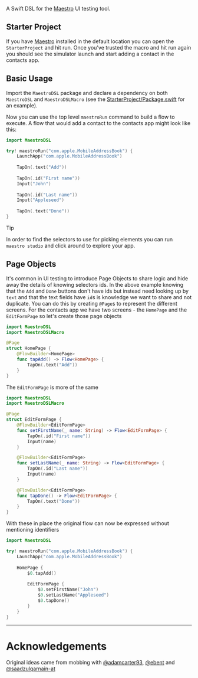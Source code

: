 A Swift DSL for the [Maestro](https://maestro.mobile.dev) UI testing tool.

## Starter Project

If you have [Maestro](https://maestro.mobile.dev) installed in the default location you can open the `StarterProject` and hit run.
Once you've trusted the macro and hit run again you should see the simulator launch and start adding a contact in the contacts app.

## Basic Usage

Import the `MaestroDSL` package and declare a dependency on both `MaestroDSL` and `MaestroDSLMacro` (see the [StarterProject/Package.swift](https://github.com/paulsamuels/MaestroDSL/blob/main/StarterProject/Package.swift) for an example).

Now you can use the top level `maestroRun` command to build a flow to execute.
A flow that would add a contact to the contacts app might look like this:

```swift
import MaestroDSL

try! maestroRun("com.apple.MobileAddressBook") {
    LaunchApp("com.apple.MobileAddressBook")
    
    TapOn(.text("Add"))
    
    TapOn(.id("First name"))
    Input("John")
    
    TapOn(.id("Last name"))
    Input("Appleseed")
    
    TapOn(.text("Done"))
}
```

> [!TIP]
> In order to find the selectors to use for picking elements you can run `maestro studio` and click around to explore your app.

## Page Objects

It's common in UI testing to introduce Page Objects to share logic and hide away the details of knowing selectors ids.
In the above example knowing that the `Add` and `Done` buttons don't have ids but instead need looking up by `text` and that the text fields have `id`s is knowledge we want to share and not duplicate.
You can do this by creating `@Page`s to represent the different screens.
For the contacts app we have two screens - the `HomePage` and the `EditFormPage` so let's create those page objects

```swift
import MaestroDSL
import MaestroDSLMacro

@Page
struct HomePage {
    @FlowBuilder<HomePage>
    func tapAdd() -> Flow<HomePage> {
        TapOn(.text("Add"))
    }
}
```

The `EditFormPage` is more of the same

```swift
import MaestroDSL
import MaestroDSLMacro

@Page
struct EditFormPage {
    @FlowBuilder<EditFormPage>
    func setFirstName(_ name: String) -> Flow<EditFormPage> {
        TapOn(.id("First name"))
        Input(name)
    }

    @FlowBuilder<EditFormPage>
    func setLastName(_ name: String) -> Flow<EditFormPage> {
        TapOn(.id("Last name"))
        Input(name)
    }

    @FlowBuilder<EditFormPage>
    func tapDone() -> Flow<EditFormPage> {
        TapOn(.text("Done"))
    }
}
```

With these in place the original flow can now be expressed without mentioning identifiers

```swift
import MaestroDSL

try! maestroRun("com.apple.MobileAddressBook") {
    LaunchApp("com.apple.MobileAddressBook")
    
    HomePage {
        $0.tapAdd()
        
        EditFormPage {
            $0.setFirstName("John")
            $0.setLastName("Appleseed")
            $0.tapDone()
        }
    }
}
```

---

# Acknowledgements

Original ideas came from mobbing with [@adamcarter93](https://github.com/adamcarter93), [@ebent](https://github.com/ebent) and [@saadzulqarnain-at](https://github.com/saadzulqarnain-at)
